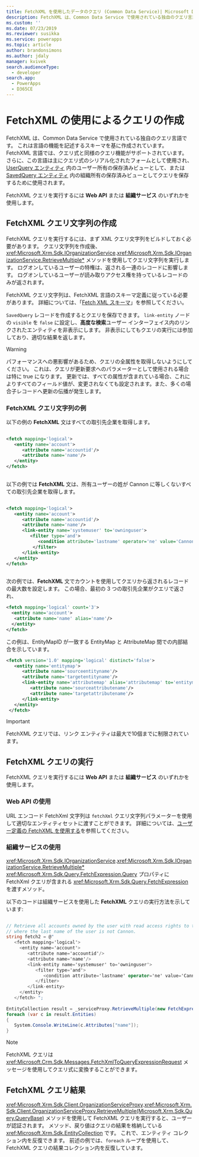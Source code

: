```yaml
---
title: FetchXML を使用したデータのクエリ (Common Data Service)| Microsoft Docs
description: FetchXML は、Common Data Service で使用されている独自のクエリ言語です。 これは言語の機能を記述するスキーマを基に作成されています。
ms.custom: ''
ms.date: 07/23/2019
ms.reviewer: susikka
ms.service: powerapps
ms.topic: article
author: brandonsimons
ms.author: jdaly
manager: kvivek
search.audienceType:
  - developer
search.app:
  - PowerApps
  - D365CE
---
```


# <a name="use-fetchxml-to-construct-a-query"></a>FetchXML の使用によるクエリの作成

FetchXML は、Common Data Service で使用されている独自のクエリ言語です。 これは言語の機能を記述するスキーマを基に作成されています。 FetchXML 言語では、クエリ式と同様のクエリ機能がサポートされています。 さらに、この言語は主にクエリ式のシリアル化されたフォームとして使用され、[UserQuery エンティティ](reference/entities/userquery.md) 内のユーザー所有の保存済みビューとして、または [SavedQuery エンティティ](reference/entities/savedquery.md) 内の組織所有の保存済みビューとしてクエリを保存するために使用されます。  
  
FetchXML クエリを実行するには **Web API** または **組織サービス** のいずれかを使用します。

## <a name="create-the-fetchxml-query-string"></a>FetchXML クエリ文字列の作成
  
FetchXML クエリを実行するには、まず XML クエリ文字列をビルドしておく必要があります。 クエリ文字列を作成後、<xref:Microsoft.Xrm.Sdk.IOrganizationService>.<xref:Microsoft.Xrm.Sdk.IOrganizationService.RetrieveMultiple*> メソッドを使用してクエリ文字列を実行します。 ログオンしているユーザーの特権は、返される一連のレコードに影響します。 ログオンしているユーザーが読み取りアクセス権を持っているレコードのみが返されます。  
  
 FetchXML クエリ文字列は、FetchXML 言語のスキーマ定義に従っている必要があります。 詳細については、「[Fetch XML スキーマ](fetchxml-schema.md)」を参照してください。  
  
 `SavedQuery` レコードを作成するとクエリを保存できます。 `link-entity` ノードの `visible` を `false` に設定し、**高度な検索**ユーザー インターフェイス内のリンクされたエンティティを非表示にします。 非表示にしてもクエリの実行には参加しており、適切な結果を返します。  
  
> [!WARNING]
>  パフォーマンスへの悪影響があるため、クエリの全属性を取得しないようにしてください。 これは、クエリが更新要求へのパラメーターとして使用される場合は特に true になります。 更新では、すべての属性が含まれている場合、これによりすべてのフィールド値が、変更されなくても設定されます。また、多くの場合子レコードへ更新の伝播が発生します。  
  

### <a name="example-fetchxml-query-strings"></a>FetchXML クエリ文字列の例

以下の例の **FetchXML** 文はすべての取引先企業を取得します。  
  
```xml  
  
<fetch mapping='logical'>   
   <entity name='account'>  
      <attribute name='accountid'/>   
      <attribute name='name'/>   
   </entity>  
</fetch>  
  
```  
  
 以下の例では **FetchXML** 文は、所有ユーザーの姓が Cannon に等しくないすべての取引先企業を取得します。  
  
```xml  
  
<fetch mapping='logical'>  
   <entity name='account'>   
      <attribute name='accountid'/>   
      <attribute name='name'/>   
      <link-entity name='systemuser' to='owninguser'>   
         <filter type='and'>   
            <condition attribute='lastname' operator='ne' value='Cannon' />   
          </filter>   
      </link-entity>   
   </entity>   
</fetch>  
  
```  
  
 次の例では、**FetchXML** 文でカウントを使用してクエリから返されるレコードの最大数を設定します。 この場合、最初の 3 つの取引先企業がクエリで返され、  
  
```xml  
<fetch mapping='logical' count='3'>  
  <entity name='account'>  
   <attribute name='name' alias='name'/>  
  </entity>
</fetch>  
```  
  
この例は、EntityMapID が一致する EntityMap と AttributeMap 間での内部結合を示しています。  
  
```xml  
<fetch version='1.0' mapping='logical' distinct='false'>  
   <entity name='entitymap'>  
      <attribute name='sourceentityname'/>  
      <attribute name='targetentityname'/>  
      <link-entity name='attributemap' alias='attributemap' to='entitymapid' from='entitymapid' link-type='inner'>  
         <attribute name='sourceattributename'/>  
         <attribute name='targetattributename'/>  
      </link-entity>  
   </entity>  
 </fetch>  
```  

> [!IMPORTANT]
> FetchXML クエリでは、リンク エンティティは最大で10個までに制限されています。

## <a name="execute-the-fetchxml-query"></a>FetchXML クエリの実行

FetchXML クエリを実行するには **Web API** または **組織サービス** のいずれかを使用します。

### <a name="using-web-api"></a>Web API の使用
URL エンコード FetchXml 文字列は `fetchXml` クエリ文字列パラメーターを使用して適切なエンティティセットに渡すことができます。 詳細については、[ユーザー定義の FetchXML を使用する](webapi/retrieve-and-execute-predefined-queries.md#use-custom-fetchxml)を参照してください。

### <a name="using-organization-service"></a>組織サービスの使用

<xref:Microsoft.Xrm.Sdk.IOrganizationService>.<xref:Microsoft.Xrm.Sdk.IOrganizationService.RetrieveMultiple*> <xref:Microsoft.Xrm.Sdk.Query.FetchExpression.Query> プロパティに FetchXml クエリが含まれる <xref:Microsoft.Xrm.Sdk.Query.FetchExpression> を渡すメソッド。

以下のコードは組織サービスを使用した **FetchXML** クエリの実行方法を示しています:  
  
```csharp  
  
// Retrieve all accounts owned by the user with read access rights to the accounts and   
// where the last name of the user is not Cannon.   
string fetch2 = @"  
   <fetch mapping='logical'>  
     <entity name='account'>   
        <attribute name='accountid'/>   
        <attribute name='name'/>   
        <link-entity name='systemuser' to='owninguser'>   
           <filter type='and'>   
              <condition attribute='lastname' operator='ne' value='Cannon' />   
           </filter>   
        </link-entity>   
     </entity>   
   </fetch> ";   
  
EntityCollection result = _serviceProxy.RetrieveMultiple(new FetchExpression(fetch2));
foreach (var c in result.Entities)
{
   System.Console.WriteLine(c.Attributes["name"]);
}  
```  
> [!NOTE]
> FetchXML クエリは <xref:Microsoft.Crm.Sdk.Messages.FetchXmlToQueryExpressionRequest> メッセージを使用してクエリ式に変換することができます。 

  
## <a name="fetchxml-query-results"></a>FetchXML クエリ結果  
 <xref:Microsoft.Xrm.Sdk.Client.OrganizationServiceProxy>.<xref:Microsoft.Xrm.Sdk.Client.OrganizationServiceProxy.RetrieveMultiple(Microsoft.Xrm.Sdk.Query.QueryBase)> メソッドを使用して FetchXML クエリを実行すると、ユーザーが認証されます。 メソッド、戻り値はクエリの結果を格納している <xref:Microsoft.Xrm.Sdk.EntityCollection> です。 これで、エンティティ コレクション内を反復できます。 前述の例では、`foreach` ループを使用して、FetchXML クエリの結果コレクション内を反復しています。  
  
